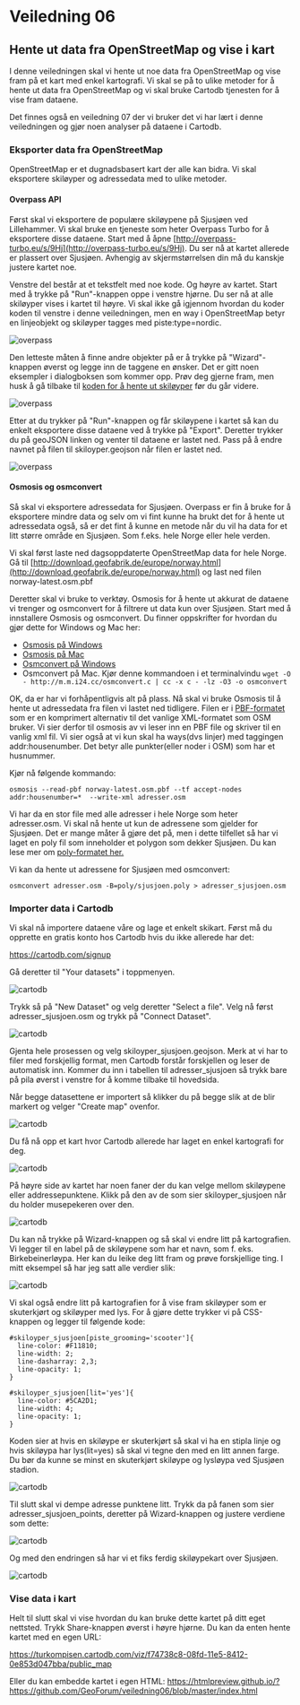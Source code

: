 # Veiledning 06

## Hente ut data fra OpenStreetMap og vise i kart

I denne veiledningen skal vi hente ut noe data fra OpenStreetMap og vise fram på et kart med enkel kartografi. Vi skal se på to ulike metoder for å hente ut data fra OpenStreetMap og vi skal bruke Cartodb tjenesten for å vise fram dataene. 

Det finnes også en veiledning 07 der vi bruker det vi har lært i denne veiledningen og gjør noen analyser på dataene i Cartodb. 

### Eksporter data fra OpenStreetMap

OpenStreetMap er et dugnadsbasert kart der alle kan bidra. Vi skal eksportere skiløyper og adressedata med to ulike metoder. 

#### Overpass API
Først skal vi eksportere de populære skiløypene på Sjusjøen ved Lillehammer. Vi skal bruke en tjeneste som heter Overpass Turbo for å eksportere disse dataene. Start med å åpne [http://overpass-turbo.eu/s/9Hj](http://overpass-turbo.eu/s/9Hj). Du ser nå at kartet allerede er plassert over Sjusjøen. Avhengig av skjermstørrelsen din må du kanskje justere kartet noe. 

Venstre del består at et tekstfelt med noe kode. Og høyre av kartet. Start med å trykke på "Run"-knappen oppe i venstre hjørne. Du ser nå at alle skiløyper vises i kartet til høyre. Vi skal ikke gå igjennom hvordan du koder koden til venstre i denne veiledningen, men en way i OpenStreetMap betyr en linjeobjekt og skiløyper tagges med piste:type=nordic. 

![overpass](img/overpass1.png)

Den letteste måten å finne andre objekter på er å trykke på "Wizard"-knappen øverst og legge inn de taggene en ønsker. Det er gitt noen eksempler i dialogboksen som kommer opp. Prøv deg gjerne fram, men husk å gå tilbake til [koden for å hente ut skiløyper](http://overpass-turbo.eu/s/9Hj) før du går videre. 

![overpass](img/overpass3.png)

Etter at du trykker på "Run"-knappen og får skiløypene i kartet så kan du enkelt eksportere disse dataene ved å trykke på "Export". Deretter trykker du på geoJSON linken og venter til dataene er lastet ned. Pass på å endre navnet på filen til skiloyper.geojson når filen er lastet ned. 

![overpass](img/overpass2.png)

#### Osmosis og osmconvert

Så skal vi eksportere adressedata for Sjusjøen. Overpass er fin å bruke for å eksportere mindre data og selv om vi fint kunne ha brukt det for å hente ut adressedata også, så er det fint å kunne en metode når du vil ha data for et litt større område en Sjusjøen. Som f.eks. hele Norge eller hele verden. 

Vi skal først laste ned dagsoppdaterte OpenStreetMap data for hele Norge. Gå til [http://download.geofabrik.de/europe/norway.html](http://download.geofabrik.de/europe/norway.html) og last ned filen norway-latest.osm.pbf

Deretter skal vi bruke to verktøy. Osmosis for å hente ut akkurat de dataene vi trenger og osmconvert for å filtrere ut data kun over Sjusjøen. Start med å innstallere Osmosis og osmconvert. Du finner oppskrifter for hvordan du gjør dette for Windows og Mac her:
- [Osmosis på Windows](http://wiki.openstreetmap.org/wiki/Osmosis/Quick_Install_%28Windows%29)
- [Osmosis på Mac](http://wiki.openstreetmap.org/wiki/Osmosis/Installation#OS_X)
- [Osmconvert på Windows](http://wiki.openstreetmap.org/wiki/Osmconvert#Download)
- Osmconvert på Mac. Kjør denne kommandoen i et terminalvindu `wget -O - http://m.m.i24.cc/osmconvert.c | cc -x c - -lz -O3 -o osmconvert`

OK, da er har vi forhåpentligvis alt på plass. Nå skal vi bruke Osmosis til å hente ut adressedata fra filen vi lastet ned tidligere. Filen er i [PBF-formatet](http://wiki.openstreetmap.org/wiki/PBF_Format) som er en komprimert alternativ til det vanlige XML-formatet som OSM bruker. Vi sier derfor til osmosis av vi leser inn en PBF file og skriver til en vanlig xml fil. Vi sier også at vi kun skal ha ways(dvs linjer) med taggingen addr:housenumber. Det betyr alle punkter(eller noder i OSM) som har et husnummer. 

Kjør nå følgende kommando:

`osmosis --read-pbf norway-latest.osm.pbf --tf accept-nodes addr:housenumber=*  --write-xml adresser.osm`

Vi har da en stor file med alle adresser i hele Norge som heter adresser.osm. Vi skal nå hente ut kun de adressene som gjelder for Sjusjøen. Det er mange måter å gjøre det på, men i dette tilfellet så har vi laget en poly fil som inneholder et polygon som dekker Sjusjøen. Du kan lese mer om [poly-formatet her.](http://wiki.openstreetmap.org/wiki/Osmosis/Polygon_Filter_File_Format)

Vi kan da hente ut adressene for Sjusjøen med osmconvert:

`osmconvert adresser.osm -B=poly/sjusjoen.poly > adresser_sjusjoen.osm`


### Importer data i Cartodb

Vi skal nå importere dataene våre og lage et enkelt skikart. Først må du opprette en gratis konto hos Cartodb hvis du ikke allerede har det:

https://cartodb.com/signup

Gå deretter til "Your datasets" i toppmenyen. 

![cartodb](img/cartodb1.png)

Trykk så på "New Dataset" og velg deretter "Select a file". Velg nå først adresser_sjusjoen.osm og trykk på "Connect Dataset".

![cartodb](img/cartodb2.png)

Gjenta hele prosessen og velg skiloyper_sjusjoen.geojson. Merk at vi har to filer med forskjellig format, men Cartodb forstår forskjellen og leser de automatisk inn. Kommer du inn i tabellen til adresser_sjusjoen så trykk bare på pila øverst i venstre for å komme tilbake til hovedsida. 

Når begge datasettene er importert så klikker du på begge slik at de blir markert og velger "Create map" ovenfor. 

![cartodb](img/cartodb3.png)

Du få nå opp et kart hvor Cartodb allerede har laget en enkel kartografi for deg. 

![cartodb](img/cartodb4.png)

På høyre side av kartet har noen faner der du kan velge mellom skiløypene eller addressepunktene. Klikk på den av de som sier skiloyper_sjusjoen når du holder musepekeren over den. 

![cartodb](img/cartodb5.png)

Du kan nå trykke på Wizard-knappen og så skal vi endre litt på kartografien. Vi legger til en label på de skiløypene som har et navn, som f. eks. Birkebeinerløypa. Her kan du leike deg litt fram og prøve forskjellige ting. I mitt eksempel så har jeg satt alle verdier slik:

![cartodb](img/cartodb6.png)

Vi skal også endre litt på kartografien for å vise fram skiløyper som er skuterkjørt og skiløyper med lys. For å gjøre dette trykker vi på CSS-knappen og legger til følgende kode:

```
#skiloyper_sjusjoen[piste_grooming='scooter']{
  line-color: #F11810;
  line-width: 2; 
  line-dasharray: 2,3;
  line-opacity: 1;
}

#skiloyper_sjusjoen[lit='yes']{
  line-color: #5CA2D1;
  line-width: 4; 
  line-opacity: 1;
}
```

Koden sier at hvis en skiløype er skuterkjørt så skal vi ha en stipla linje og hvis skiløypa har lys(lit=yes) så skal vi tegne den med en litt annen farge. Du bør da kunne se minst en skuterkjørt skiløype og lysløypa ved Sjusjøen stadion. 

![cartodb](img/cartodb7.png)

Til slutt skal vi dempe adresse punktene litt. Trykk da på fanen som sier adresser_sjusjoen_points, deretter på Wizard-knappen og justere verdiene som dette:

![cartodb](img/cartodb8.png)

Og med den endringen så har vi et fiks ferdig skiløypekart over Sjusjøen. 

![cartodb](img/cartodb9.png)

### Vise data i kart

Helt til slutt skal vi vise hvordan du kan bruke dette kartet på ditt eget nettsted. Trykk Share-knappen øverst i høyre hjørne. Du kan da enten hente kartet med en egen URL:

https://turkompisen.cartodb.com/viz/f74738c8-08fd-11e5-8412-0e853d047bba/public_map

Eller du kan embedde kartet i egen HTML:
https://htmlpreview.github.io/?https://github.com/GeoForum/veiledning06/blob/master/index.html





